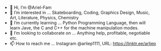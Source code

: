 - 👋 Hi, I’m @Ariel-Fam
- 👀 I’m interested in ... Skateboarding, Coding, Graphics Design, Music, Art, Literature, Physics, Chemistry
- 🌱 I’m currently learning ... Python Programming Language, then will learn Jave, the C and C++ for the machine manipulation modes.
- 💞️ I’m looking to collaborate on ... Anything help, profitable, negotiable etc.
- 📫 How to reach me ... Instagram @arliep1111, URL: https://linktr.ee/arliep

<!---
Ariel-Fam/Ariel-Fam is a ✨ special ✨ repository because its `README.md` (this file) appears on your GitHub profile.
You can click the Preview link to take a look at your changes.
--->
